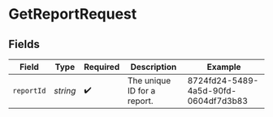 # GetReportRequest


## Fields

| Field                                | Type                                 | Required                             | Description                          | Example                              |
| ------------------------------------ | ------------------------------------ | ------------------------------------ | ------------------------------------ | ------------------------------------ |
| `reportId`                           | *string*                             | :heavy_check_mark:                   | The unique ID for a report.          | 8724fd24-5489-4a5d-90fd-0604df7d3b83 |